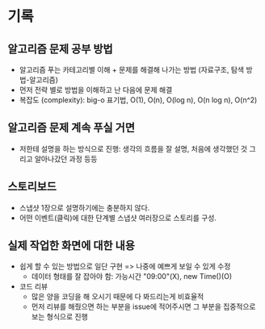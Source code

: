 # 기록

## 알고리즘 문제 공부 방법

- 알고리즘 푸는 카테고리별 이해 + 문제를 해결해 나가는 방법 (자료구조, 탐색 방법-알고리즘)
- 먼저 전략 별로 방법을 이해하고 난 다음에 문제 해결
- 복잡도 (complexity): big-o 표기법, O(1), O(n), O(log n), O(n log n), O(n^2)

## 알고리즘 문제 계속 푸실 거면

- 저한테 설명을 하는 방식으로 진행: 생각의 흐름을 잘 설명, 처음에 생각했던 것 그리고 알아나갔던 과정 등등

## 스토리보드

- 스냅샷 1장으로 설명하기에는 충분하지 않다.
- 어떤 이벤트(클릭)에 대한 단계별 스냅샷 여러장으로 스토리를 구성.

## 실제 작업한 화면에 대한 내용

- 쉽게 할 수 있는 방법으로 일단 구현 => 나중에 예쁘게 보일 수 있게 수정
  - 데이터 형태를 잘 잡아야 함: 가능시간 "09:00"(X), new Time()(O)
- 코드 리뷰
  - 많은 양을 코딩을 해 오시기 때문에 다 봐드리는게 비효율적
  - 먼저 리뷰를 해줬으면 하는 부분을 issue에 적어주시면 그 부분을 집중적으로 보는 형식으로 진행